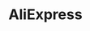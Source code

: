 ---
facebook: https://facebook.com/aliexpress
instagram: https://instagram.com/aliexpress.official
logohandle: aliexpress
sort: aliexpress
title: AliExpress
twitter: https://x.com/AliExpress_EN
website: https://www.aliexpress.com/
---